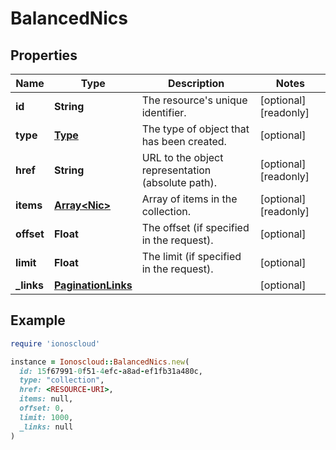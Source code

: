 # BalancedNics

## Properties

| Name | Type | Description | Notes |
| ---- | ---- | ----------- | ----- |
| **id** | **String** | The resource&#39;s unique identifier. | [optional][readonly] |
| **type** | [**Type**](Type.md) | The type of object that has been created. | [optional] |
| **href** | **String** | URL to the object representation (absolute path). | [optional][readonly] |
| **items** | [**Array&lt;Nic&gt;**](Nic.md) | Array of items in the collection. | [optional][readonly] |
| **offset** | **Float** | The offset (if specified in the request). | [optional] |
| **limit** | **Float** | The limit (if specified in the request). | [optional] |
| **_links** | [**PaginationLinks**](PaginationLinks.md) |  | [optional] |

## Example

```ruby
require 'ionoscloud'

instance = Ionoscloud::BalancedNics.new(
  id: 15f67991-0f51-4efc-a8ad-ef1fb31a480c,
  type: "collection",
  href: <RESOURCE-URI>,
  items: null,
  offset: 0,
  limit: 1000,
  _links: null
)
```

